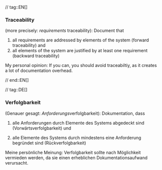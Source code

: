 // tag::EN[]
### Traceability

(more precisely: _requirements_ traceability): Document that

  1. all requirements are addressed by elements of the system (forward traceability) and
  2. all elements of the system are justified by at least one requirement
  (backward traceability)

  My personal opinion: If you can, you should avoid traceabiltiy, as it creates
  a lot of documentation overhead.

// end::EN[]

// tag::DE[]
### Verfolgbarkeit

(Genauer gesagt: *Anforderungs*verfolgbarkeit): Dokumentation, dass

1.  alle Anforderungen durch Elemente des Systems abgedeckt sind
    (Vorwärtsverfolgbarkeit) und

2.  alle Elemente des Systems durch mindestens eine Anforderung
    begründet sind (Rückverfolgbarkeit)

Meine persönliche Meinung: Verfolgbarkeit sollte nach Möglichkeit
vermieden werden, da sie einen erheblichen Dokumentationsaufwand
verursacht.

